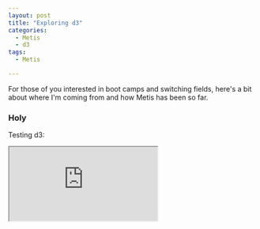 ```yaml
---
layout: post
title: "Exploring d3"
categories:
  - Metis
  - d3
tags:
  - Metis

---
```

For those of you interested in boot camps and switching fields, here's a bit about where I'm coming from and how Metis has been so far. 

### Holy
Testing d3:

<iframe src="http://blockbuilder.org/3c3fc8d1-63da-4a6e-81aa-7e6a58a4b95d" marginwidth="0" marginheight="0" scrolling="no"></iframe>



